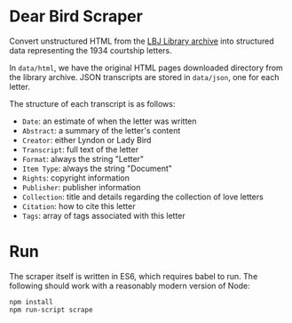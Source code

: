 Dear Bird Scraper
====

Convert unstructured HTML from the [LBJ Library archive](http://archives.lbjlibrary.org/) into structured data representing the 1934 courtship letters.

In `data/html`, we have the original HTML pages downloaded directory from the library archive. JSON transcripts are stored in `data/json`, one for each letter.

The structure of each transcript is as follows:
- `Date`: an estimate of when the letter was written
- `Abstract`: a summary of the letter's content
- `Creator`: either Lyndon or Lady Bird
- `Transcript`: full text of the letter
- `Format`: always the string "Letter"
- `Item Type`: always the string "Document"
- `Rights`: copyright information
- `Publisher`: publisher information
- `Collection`: title and details regarding the collection of love letters
- `Citation`: how to cite this letter
- `Tags`: array of tags associated with this letter

Run
===

The scraper itself is written in ES6, which requires babel to run. The following should work with a reasonably modern version of Node:

```
npm install
npm run-script scrape
```
